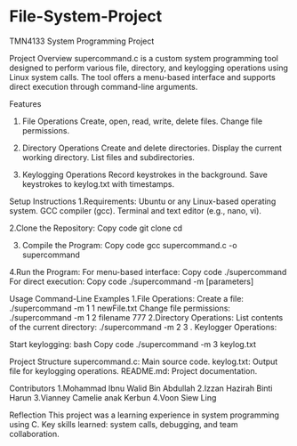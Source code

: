 # File-System-Project
TMN4133 System Programming Project

Project Overview
supercommand.c is a custom system programming tool designed to perform various file, directory, and keylogging operations using Linux system calls. The tool offers a menu-based interface and supports direct execution through command-line arguments.

Features
1. File Operations
Create, open, read, write, delete files.
Change file permissions.

3. Directory Operations
Create and delete directories.
Display the current working directory.
List files and subdirectories.
4. Keylogging Operations
Record keystrokes in the background.
Save keystrokes to keylog.txt with timestamps.

Setup Instructions
1.Requirements:
Ubuntu or any Linux-based operating system.
GCC compiler (gcc).
Terminal and text editor (e.g., nano, vi).

2.Clone the Repository:
Copy code
git clone <repository-link>
cd <repository-name>

3. Compile the Program:
Copy code
gcc supercommand.c -o supercommand

4.Run the Program:
For menu-based interface:
Copy code
./supercommand
For direct execution:
Copy code
./supercommand -m <mode> <operation> [parameters]

Usage
Command-Line Examples
1.File Operations:
Create a file:
./supercommand -m 1 1 newFile.txt
Change file permissions:
./supercommand -m 1 2 filename 777
2.Directory Operations:
List contents of the current directory:
./supercommand -m 2 3 .
Keylogger Operations:

Start keylogging:
bash
Copy code
./supercommand -m 3 keylog.txt

Project Structure
supercommand.c: Main source code.
keylog.txt: Output file for keylogging operations.
README.md: Project documentation.

Contributors
1.Mohammad Ibnu Walid Bin Abdullah
2.Izzan Hazirah Binti Harun
3.Vianney Camelie anak Kerbun
4.Voon Siew Ling

Reflection
This project was a learning experience in system programming using C.
Key skills learned: system calls, debugging, and team collaboration.
